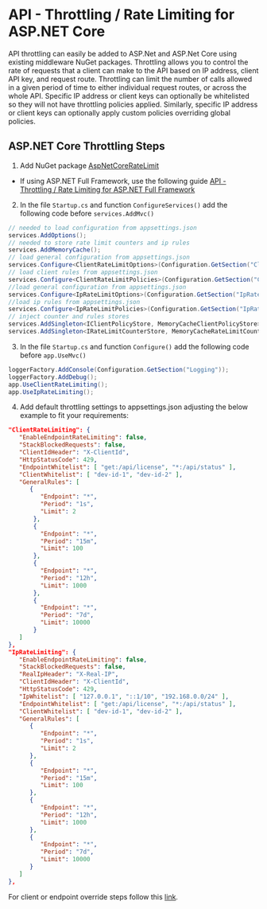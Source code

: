 # API - Throttling / Rate Limiting for ASP.NET Core

API throttling can easily be added to ASP.Net and ASP.Net Core using existing middleware NuGet packages.  Throttling allows you to control the rate of requests that a client can make to the API based on IP address, client API key, and request route.  Throttling can limit the number of calls allowed in a given period of time to either individual request routes, or across the whole API.  Specific IP address or client keys can optionally be whitelisted so they will not have throttling policies applied.  Similarly, specific IP address or client keys can optionally apply custom policies overriding global policies.

## ASP.NET Core Throttling Steps

1. Add NuGet package [AspNetCoreRateLimit](https://github.com/stefanprodan/WebApiThrottle)
* If using ASP.NET Full Framework, use the following guide [API - Throttling / Rate Limiting for ASP.NET Full Framework](https://github.com/PaulGilchrist/documents/blob/master/articles/api-throttling-rate-limiting-for-asp-net-full-framework.md)
2. In the file `Startup.cs` and function `ConfigureServices()` add the following code before `services.AddMvc()`

```cs
// needed to load configuration from appsettings.json
services.AddOptions();
// needed to store rate limit counters and ip rules
services.AddMemoryCache();
// load general configuration from appsettings.json
services.Configure<ClientRateLimitOptions>(Configuration.GetSection("ClientRateLimiting"));
// load client rules from appsettings.json
services.Configure<ClientRateLimitPolicies>(Configuration.GetSection("ClientRateLimitPolicies"));
//load general configuration from appsettings.json
services.Configure<IpRateLimitOptions>(Configuration.GetSection("IpRateLimiting"));
//load ip rules from appsettings.json
services.Configure<IpRateLimitPolicies>(Configuration.GetSection("IpRateLimitPolicies"));
// inject counter and rules stores
services.AddSingleton<IClientPolicyStore, MemoryCacheClientPolicyStore>();
services.AddSingleton<IRateLimitCounterStore, MemoryCacheRateLimitCounterStore>();
```

3. In the file `Startup.cs` and function `Configure()` add the following code before `app.UseMvc()`

```cs
loggerFactory.AddConsole(Configuration.GetSection("Logging"));
loggerFactory.AddDebug();
app.UseClientRateLimiting();
app.UseIpRateLimiting();
```

4. Add default throttling settings to appsettings.json adjusting the below example to fit your requirements:

```json
"ClientRateLimiting": {
   "EnableEndpointRateLimiting": false,
   "StackBlockedRequests": false,
   "ClientIdHeader": "X-ClientId",
   "HttpStatusCode": 429,
   "EndpointWhitelist": [ "get:/api/license", "*:/api/status" ],
   "ClientWhitelist": [ "dev-id-1", "dev-id-2" ],
   "GeneralRules": [
      {
         "Endpoint": "*",
         "Period": "1s",
         "Limit": 2
       },
       {
         "Endpoint": "*",
         "Period": "15m",
         "Limit": 100
       },
       {
         "Endpoint": "*",
         "Period": "12h",
         "Limit": 1000
       },
       {
         "Endpoint": "*",
         "Period": "7d",
         "Limit": 10000
       }
   ]
},
"IpRateLimiting": {
   "EnableEndpointRateLimiting": false,
   "StackBlockedRequests": false,
   "RealIpHeader": "X-Real-IP",
   "ClientIdHeader": "X-ClientId",
   "HttpStatusCode": 429,
   "IpWhitelist": [ "127.0.0.1", "::1/10", "192.168.0.0/24" ],
   "EndpointWhitelist": [ "get:/api/license", "*:/api/status" ],
   "ClientWhitelist": [ "dev-id-1", "dev-id-2" ],
   "GeneralRules": [
      {
         "Endpoint": "*",
         "Period": "1s",
         "Limit": 2
      },
      {
         "Endpoint": "*",
         "Period": "15m",
         "Limit": 100
      },
      {
         "Endpoint": "*",
         "Period": "12h",
         "Limit": 1000
      },
      {
         "Endpoint": "*",
         "Period": "7d",
         "Limit": 10000
      }
   ]
},
```

For client or endpoint override steps follow this [link]( https://github.com/stefanprodan/AspNetCoreRateLimit/wiki/ClientRateLimitMiddleware#setup).

